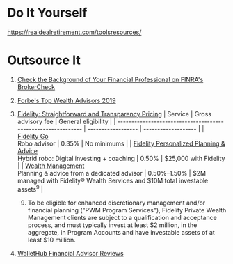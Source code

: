 # Do It Yourself

https://realdealretirement.com/toolsresources/


# Outsource It

1. [Check the Background of Your Financial Professional on FINRA's BrokerCheck](https://brokercheck.finra.org/)
2. [Forbe's Top Wealth Advisors 2019](https://www.forbes.com/top-wealth-advisors/#36a084511a14)
3. [Fidelity: Straightforward and Transparency Pricing](https://www.fidelity.com/why-fidelity/pricing-fees)
    | Service                                                       | Gross advisory fee | General eligibility |
    | ------------------------------------------------------------- | ------------------ | ------------------- |
    | [Fidelity Go](https://digital.fidelity.com/prgw/digital/fgo/)<br/>Robo advisor | 0.35% | No minimums |
    | [Fidelity Personalized Planning & Advice](https://www.fidelity.com/digital-investing-and-advice/hybrid-robo-advisor/overview)<br />Hybrid robo: Digital investing + coaching | 0.50% | $25,000 with Fidelity |
    | [Wealth Management](https://www.fidelity.com/wealth-management/overview)<br/>Planning & advice from a dedicated advisor | 0.50%–1.50% | $2M managed with Fidelity® Wealth Services and $10M total investable assets<sup>9</sup> |


    9. To be eligible for enhanced discretionary management and/or financial planning ("PWM Program Services"), Fidelity Private Wealth Management clients are subject to a qualification and acceptance process, and must typically invest at least $2 million, in the aggregate, in Program Accounts and have investable assets of at least $10 million.
4. [WalletHub Financial Advisor Reviews](https://wallethub.com/)

